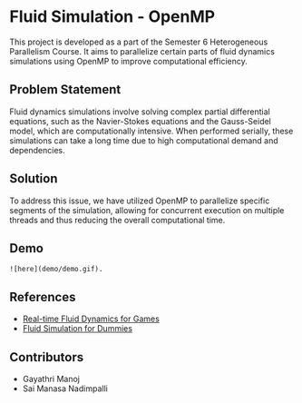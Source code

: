 # Fluid Simulation - OpenMP

This project is developed as a part of the Semester 6 Heterogeneous Parallelism Course. It aims to parallelize certain parts of fluid dynamics simulations using OpenMP to improve computational efficiency.

## Problem Statement

Fluid dynamics simulations involve solving complex partial differential equations, such as the Navier-Stokes equations and the Gauss-Seidel model, which are computationally intensive. When performed serially, these simulations can take a long time due to high computational demand and dependencies.

## Solution

To address this issue, we have utilized OpenMP to parallelize specific segments of the simulation, allowing for concurrent execution on multiple threads and thus reducing the overall computational time.

## Demo

    ![here](demo/demo.gif).

## References

- [Real-time Fluid Dynamics for Games](https://damassets.autodesk.net/content/dam/autodesk/www/autodesk-reasearch/Publications/pdf/realtime-fluid-dynamics-for.pdf)
- [Fluid Simulation for Dummies](https://mikeash.com/pyblog/fluid-simulation-for-dummies.html)

## Contributors

- Gayathri Manoj
- Sai Manasa Nadimpalli